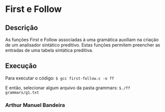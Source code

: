 # First e Follow

## Descrição
As funções First e Follow associadas à uma gramática auxiliam na criação de um analisador sintático preditivo. Estas funções permitem preencher as entradas de uma tabela sintática preditiva.

## Execução
Para executar o código:
`
$ gcc first-follow.c -o ff 
`

E então, selecionar algum arquivo da pasta grammars:
`
$./ff grammars/g1.txt 
`
### Arthur Manuel Bandeira
